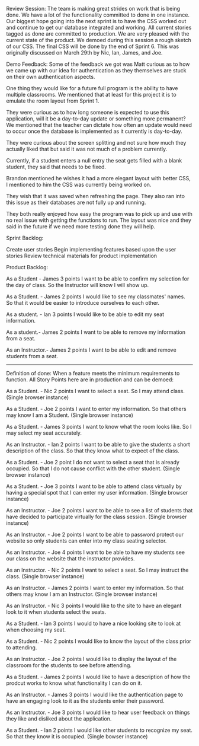 Review Session:
The team is making great strides on work that is being done. We have a lot of the functionality committed to done in one instance. 
Our biggest hope going into the next sprint is to have the CSS worked out and continue to get our database integrated and working. 
All current stories tagged as done are committed to production. We are very pleased with the current state of the product. We demoed during this session
a rough sketch of our CSS. The final CSS will be done by the end of Sprint 6. This was originally discussed on March 29th by Nic, Ian, James, and Joe.

Demo Feedback:
Some of the feedback we got was Matt curious as to how we came up with our idea for authentication as they themselves are stuck on their own authentication aspects.

One thing they would like for a future full program is the ability to have multiple classrooms. We mentioned that at least for this project it is to emulate the room layout from Sprint 1.

They were curious as to how long someone is expected to use this application, will it be a day-to-day update or something more permanent? We mentioned that the teacher can dictate how often an update would need to occur once the database is implemented as it currently is day-to-day.

They were curious about the screen splitting and not sure how much they actually liked that but said it was not much of a problem currently.

Currently, if a student enters a null entry the seat gets filled with a blank student, they said that needs to be fixed.

Brandon mentioned he wishes it had a more elegant layout with better CSS, I mentioned to him the CSS was currently being worked on. 

They wish that it was saved when refreshing the page. They also ran into this issue as their databases are not fully up and running.

They both really enjoyed how easy the program was to pick up and use with no real issue with getting the functions to run. The layout was nice and they said in the future if we need more testing done they will help.


Sprint Backlog:

Create user stories
Begin implementing features based upon the user stories
Review technical materials for product implementation

Product Backlog:

As a Student - James 3 points I want to be able to confirm my selection for the day of class. So the Instructor will know I will show up.

As a Student. - James 2 points I would like to see my classmates' names. So that it would be easier to introduce ourselves to each other.

As a student. - Ian 3 points I would like to be able to edit my seat information.

As a student.- James 2 points I want to be able to remove my information from a seat.

As an Instructor.- James 2 points I want to be able to edit and remove students from a seat.


-------------------------------------------------------------------------------------------------------------------------------


Definition of done: When a feature meets the minimum requirements to function. All Story Points here are in production and can be demoed:

As a Student. - Nic 2 points I want to select a seat. So I may attend class. (Single browser instance)

As a Student. - Joe 2 points I want to enter my information. So that others may know I am a Student. (Single browser instance)

As a Student. - James 3 points I want to know what the room looks like. So I may select my seat accurately.

As an Instructor. - Ian 2 points I want to be able to give the students a short description of the class. So that they know what to expect of the class.

As a Student. - Joe 2 point I do not want to select a seat that is already occupied. So that I do not cause conflict with the other student. (Single browser instance)

As a Student. - Joe 3 points I want to be able to attend class virtually by having a special spot that I can enter my user information. (Single browser instance)

As an Instructor. - Joe 2 points I want to be able to see a list of students that have decided to participate virtually for the class session. (Single browser instance)

As an Instructor. - Joe 2 points I want to be able to password protect our website so only students can enter into my class seating selector.

As an Instructor. - Joe 4 points I want to be able to have my students see our class on the website that the instructor provides.

As an Instructor. - Nic 2 points I want to select a seat. So I may instruct the class. (Single browser instance)

As an Instructor. - James 2 points I want to enter my information. So that others may know I am an Instructor. (Single browser instance)

As an Instructor. - Nic 3 points I would like to the site to have an elegant look to it when students select the seats.

As a Student. - Ian 3 points I would to have a nice looking site to look at when choosing my seat.

As a Student. - Nic 2 points I would like to know the layout of the class prior to attending.

As an Instructor. - Joe 2 points I would like to display the layout of the classroom for the students to see before attending.

As a Student. - James 2 points I would like to have a description of how the prodcut works to know what functionality I can do on it.

As an Instructor. - James 3 points I would like the authentication page to have an engaging look to it as the students enter their password.

As an Instructor. - Joe 3 points I would like to hear user feedback on things they like and disliked about the application.

As a Student. - Ian 2 points I would like other students to recognize my seat. So that they know it is occupied. (Single bowser instance)

